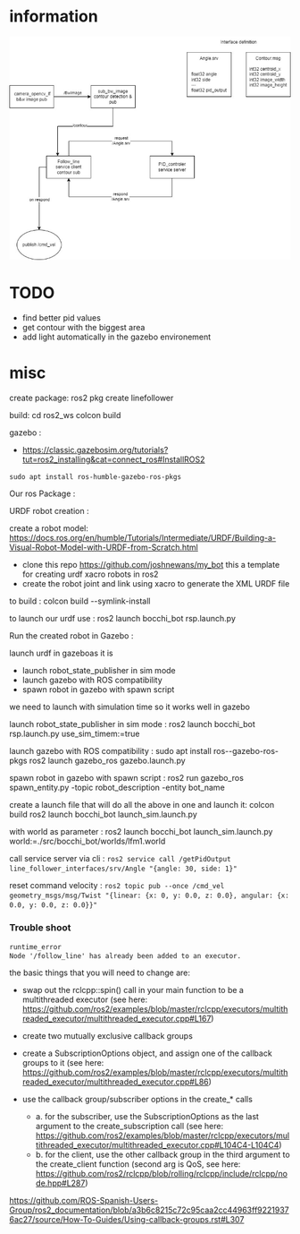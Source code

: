 # information

<p align="center">
    <img src="./img/architecture.jpg" alt="architecture"/>
</p>

# TODO

- find better pid values
- get contour with the biggest area
- add light automatically in the gazebo environement

# misc

create package:
ros2 pkg create linefollower

build:
cd ros2_ws
colcon build

gazebo :
- https://classic.gazebosim.org/tutorials?tut=ros2_installing&cat=connect_ros#InstallROS2

```
sudo apt install ros-humble-gazebo-ros-pkgs
```

Our ros Package :


URDF robot creation :

create a robot model:
https://docs.ros.org/en/humble/Tutorials/Intermediate/URDF/Building-a-Visual-Robot-Model-with-URDF-from-Scratch.html

- clone this repo https://github.com/joshnewans/my_bot this a template for creating urdf xacro robots in ros2
- create the robot joint and link using xacro to generate the XML URDF file


to build :
colcon build --symlink-install

to launch our urdf use : 
ros2 launch bocchi_bot rsp.launch.py

Run the created robot in Gazebo :

launch urdf in gazeboas it is
 - launch robot_state_publisher in sim mode
 - launch gazebo with ROS compatibility
 - spawn robot in gazebo with spawn script

 
we need to launch with simulation time so it works well in gazebo

launch robot_state_publisher in sim mode : 
ros2 launch bocchi_bot rsp.launch.py use_sim_timem:=true

launch gazebo with ROS compatibility :
sudo apt install ros-<distro>-gazebo-ros-pkgs
ros2 launch gazebo_ros gazebo.launch.py

spawn robot in gazebo with spawn script :
ros2 run gazebo_ros spawn_entity.py -topic robot_description -entity bot_name

create a launch file that will do all the above in one and launch it:
colcon build
ros2 launch bocchi_bot launch_sim.launch.py

with world as parameter :
ros2 launch bocchi_bot launch_sim.launch.py world:=./src/bocchi_bot/worlds/lfm1.world


call service server via cli :
`ros2 service call /getPidOutput line_follower_interfaces/srv/Angle "{angle: 30, side: 1}"`

reset command velocity : 
`ros2 topic pub --once /cmd_vel geometry_msgs/msg/Twist "{linear: {x: 0, y: 0.0, z: 0.0}, angular: {x: 0.0, y: 0.0, z: 0.0}}"`

### Trouble shoot 

```
runtime_error
Node '/follow_line' has already been added to an executor.
```

the basic things that you will need to change are:
- swap out the rclcpp::spin() call in your main function to be a multithreaded executor (see here: https://github.com/ros2/examples/blob/master/rclcpp/executors/multithreaded_executor/multithreaded_executor.cpp#L167)

- create two mutually exclusive callback groups

- create a SubscriptionOptions object, and assign one of the callback groups to it (see here: https://github.com/ros2/examples/blob/master/rclcpp/executors/multithreaded_executor/multithreaded_executor.cpp#L86)

- use the callback group/subscriber options in the create_* calls
    - a. for the subscriber, use the SubscriptionOptions as the last argument to the create_subscription call (see here: https://github.com/ros2/examples/blob/master/rclcpp/executors/multithreaded_executor/multithreaded_executor.cpp#L104C4-L104C4)
    - b. for the client, use the other callback group in the third argument to the create_client function (second arg is QoS, see here: https://github.com/ros2/rclcpp/blob/rolling/rclcpp/include/rclcpp/node.hpp#L287)

https://github.com/ROS-Spanish-Users-Group/ros2_documentation/blob/a3b6c8215c72c95caa2cc44963ff92219376ac27/source/How-To-Guides/Using-callback-groups.rst#L307